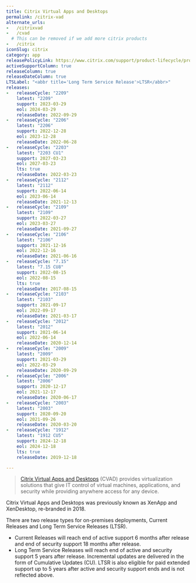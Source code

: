 ```yaml
---
title: Citrix Virtual Apps and Desktops
permalink: /citrix-vad
alternate_urls:
-   /citrixvad
-   /cvad
  # This can be removed if we add more citrix products
-   /citrix
iconSlug: citrix
category: app
releasePolicyLink: https://www.citrix.com/support/product-lifecycle/product-matrix
activeSupportColumn: true
releaseColumn: true
releaseDateColumn: true
LTSLabel: "<abbr title='Long Term Service Release'>LTSR</abbr>"
releases:
-   releaseCycle: "2209"
    latest: "2209"
    support: 2023-03-29
    eol: 2024-03-29
    releaseDate: 2022-09-29
-   releaseCycle: "2206"
    latest: "2206"
    support: 2022-12-28
    eol: 2023-12-28
    releaseDate: 2022-06-28
-   releaseCycle: "2203"
    latest: "2203 CU1"
    support: 2027-03-23
    eol: 2027-03-23
    lts: true
    releaseDate: 2022-03-23
-   releaseCycle: "2112"
    latest: "2112"
    support: 2022-06-14
    eol: 2023-06-14
    releaseDate: 2021-12-13
-   releaseCycle: "2109"
    latest: "2109"
    support: 2022-03-27
    eol: 2023-03-27
    releaseDate: 2021-09-27
-   releaseCycle: "2106"
    latest: "2106"
    support: 2021-12-16
    eol: 2022-12-16
    releaseDate: 2021-06-16
-   releaseCycle: "7.15"
    latest: "7.15 CU8"
    support: 2022-08-15
    eol: 2022-08-15
    lts: true
    releaseDate: 2017-08-15
-   releaseCycle: "2103"
    latest: "2103"
    support: 2021-09-17
    eol: 2022-09-17
    releaseDate: 2021-03-17
-   releaseCycle: "2012"
    latest: "2012"
    support: 2021-06-14
    eol: 2022-06-14
    releaseDate: 2020-12-14
-   releaseCycle: "2009"
    latest: "2009"
    support: 2021-03-29
    eol: 2022-03-29
    releaseDate: 2020-09-29
-   releaseCycle: "2006"
    latest: "2006"
    support: 2020-12-17
    eol: 2021-12-17
    releaseDate: 2020-06-17
-   releaseCycle: "2003"
    latest: "2003"
    support: 2020-09-20
    eol: 2021-09-26
    releaseDate: 2020-03-20
-   releaseCycle: "1912"
    latest: "1912 CU5"
    support: 2024-12-18
    eol: 2024-12-18
    lts: true
    releaseDate: 2019-12-18

---
```


> [Citrix Virtual Apps and Desktops](https://www.citrix.com/products/citrix-virtual-apps-and-desktops/) (CVAD) provides virtualization solutions that give IT control of virtual machines, applications, and security while providing anywhere access for any device.

Citrix Virtual Apps and Desktops was previously known as XenApp and XenDesktop, re-branded in 2018.

There are two release types for on-premises deployments, Current Releases and Long Term Service Releases (LTSR).

* Current Releases will reach end of active support 6 months after release and end of security support 18 months after release.
* Long Term Service Releases will reach end of active and security support 5 years after release. Incremental updates are delivered in the form of Cumulative Updates (CU). LTSR is also eligible for paid extended support up to 5 years after active and security support ends and is not reflected above.
